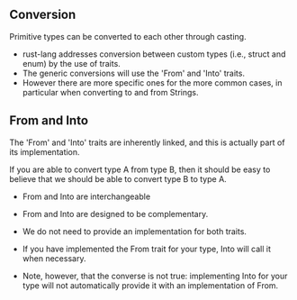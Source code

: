 ## Conversion

Primitive types can be converted to each other through casting.

- rust-lang addresses conversion between custom types (i.e., struct and enum) by the use of traits.
- The generic conversions will use the 'From' and 'Into' traits.
- However there are more specific ones for the more common cases, in particular when converting to and from Strings.

## From and Into

The 'From' and 'Into' traits are inherently linked, and this is actually part of its implementation.

If you are able to convert type A from type B, then it should be easy to believe that we should be able to convert type
B to type A.

- From and Into are interchangeable

- From and Into are designed to be complementary.
- We do not need to provide an implementation for both traits.
- If you have implemented the From trait for your type, Into will call it when necessary.
- Note, however, that the converse is not true: implementing Into for your type will not automatically provide it with
  an implementation of From.